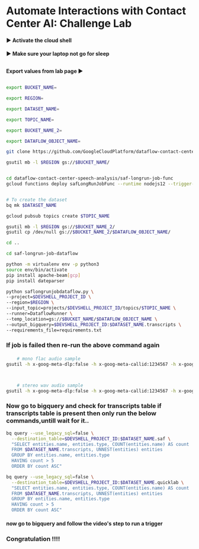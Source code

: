 
# Automate Interactions with Contact Center AI: Challenge Lab




#### ▶ Activate the cloud shell 

#### ▶ Make sure your laptop not go for sleep 







## 

####  Export values from lab page ▶


##

```bash
export BUCKET_NAME=

export REGION=

export DATASET_NAME=

export TOPIC_NAME=

export BUCKET_NAME_2=

export DATAFLOW_OBJECT_NAME=
```


```bash
git clone https://github.com/GoogleCloudPlatform/dataflow-contact-center-speech-analysis.git

gsutil mb -l $REGION gs://$BUCKET_NAME/


cd dataflow-contact-center-speech-analysis/saf-longrun-job-func
gcloud functions deploy safLongRunJobFunc --runtime nodejs12 --trigger-resource $BUCKET_NAME --region $REGION --trigger-event google.storage.object.finalize


# To create the dataset
bq mk $DATASET_NAME

gcloud pubsub topics create $TOPIC_NAME

gsutil mb -l $REGION gs://$BUCKET_NAME_2/
gsutil cp /dev/null gs://$BUCKET_NAME_2/$DATAFLOW_OBJECT_NAME/

cd ..

cd saf-longrun-job-dataflow

python -m virtualenv env -p python3
source env/bin/activate
pip install apache-beam[gcp]
pip install dateparser
```

```bash
python saflongrunjobdataflow.py \
--project=$DEVSHELL_PROJECT_ID \
--region=$REGION \
--input_topic=projects/$DEVSHELL_PROJECT_ID/topics/$TOPIC_NAME \
--runner=DataflowRunner \
--temp_location=gs://$BUCKET_NAME/$DATAFLOW_OBJECT_NAME \
--output_bigquery=$DEVSHELL_PROJECT_ID:$DATASET_NAME.transcripts \
--requirements_file=requirements.txt
```

### If job is failed then re-run the above command again


#### 


```bash
    # mono flac audio sample
gsutil -h x-goog-meta-dlp:false -h x-goog-meta-callid:1234567 -h x-goog-meta-stereo:false -h x-goog-meta-pubsubtopicname:$TOPIC_NAME -h x-goog-meta-year:2019 -h x-goog-meta-month:11 -h x-goog-meta-day:06 -h x-goog-meta-starttime:1116 cp gs://qwiklabs-bucket-gsp311/speech_commercial_mono.flac gs://$BUCKET_NAME



    # stereo wav audio sample
gsutil -h x-goog-meta-dlp:false -h x-goog-meta-callid:1234567 -h x-goog-meta-stereo:true -h x-goog-meta-pubsubtopicname:$TOPIC_NAME -h x-goog-meta-year:2019 -h x-goog-meta-month:11 -h x-goog-meta-day:06 -h x-goog-meta-starttime:1116 cp gs://qwiklabs-bucket-gsp311/speech_commercial_stereo.wav gs://$BUCKET_NAME
```

### Now go to bigquery and check for transcripts table if transcripts table is present then only run the below commands,untill wait for it..

```bash
bq query --use_legacy_sql=false \
  --destination_table=$DEVSHELL_PROJECT_ID:$DATASET_NAME.saf \
  "SELECT entities.name, entities.type, COUNT(entities.name) AS count
  FROM $DATASET_NAME.transcripts, UNNEST(entities) entities
  GROUP BY entities.name, entities.type
  HAVING count > 5
  ORDER BY count ASC"

bq query --use_legacy_sql=false \
  --destination_table=$DEVSHELL_PROJECT_ID:$DATASET_NAME.quicklab \
  "SELECT entities.name, entities.type, COUNT(entities.name) AS count
  FROM $DATASET_NAME.transcripts, UNNEST(entities) entities
  GROUP BY entities.name, entities.type
  HAVING count > 5
  ORDER BY count ASC"
```

#### now go to bigquery and follow the video's step to run a trigger 


###                 Congratulation !!!!
